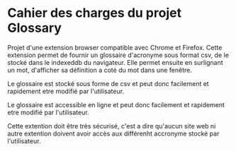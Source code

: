 # Cahier des charges du projet Glossary

Projet d'une extension browser compatible avec Chrome et Firefox.
Cette extension permet de fournir un glossaire d'acronyme sous format csv, de le stocké dans le indexeddb du navigateur. Elle permet ensuite en surlignant un mot, d'afficher sa définition a coté du mot dans une fenêtre.

Le glossaire est stocké sous forme de csv et peut donc facilement et rapidement etre modifié par l'utilisateur.

Le glossaire est accessible en ligne et peut donc facilement et rapidement etre modifié par l'utilisateur.

Cette extention doit être très sécurisé, c'est a dire qu'aucun site web ni autre extention doivent avoir accès aux différenht accronyme stocké par l'utilisateur.
